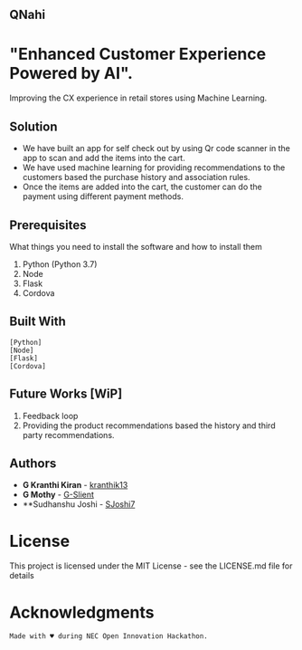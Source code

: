 ## QNahi

# "Enhanced Customer Experience Powered by AI".

 Improving the CX experience in retail stores using Machine Learning.

## Solution

* We have built an app for self check out by using Qr code scanner in the app to scan and add the items into the cart.
* We have used machine learning for providing recommendations to the customers based the purchase history and association rules.
* Once the items are added into the cart, the customer can do the payment using different payment methods.


## Prerequisites

What things you need to install the software and how to install them
  
  1. Python (Python 3.7)
  2. Node
  3. Flask
  4. Cordova
 
## Built With

    [Python]
    [Node]
    [Flask]
    [Cordova]
   
## Future Works [WiP]

  1. Feedback loop
  2. Providing the product recommendations based the history and third party recommendations.
    
## Authors

* **G Kranthi Kiran** - [kranthik13](https://github.com/kranthik13)
* **G Mothy** - [G-Slient](https://github.com/G-Slient)
* **Sudhanshu Joshi - [SJoshi7](https://github.com/SJoshi7)


# License

This project is licensed under the MIT License - see the LICENSE.md file for details

# Acknowledgments

    Made with ♥ during NEC Open Innovation Hackathon.


  
 

